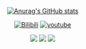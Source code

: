 <div id="title" align=center>

[![Anurag's GitHub stats](https://github-readme-stats.vercel.app/api?username=WaffleHFB&show_icons=true&theme=tokyonight)](https://b23.tv/iEJTnPp)

[![Bilibili](https://img.shields.io/badge/BiliBili-Waffle-blue)](https://space.bilibili.com/3493104279620026)
[![youtube](https://img.shields.io/badge/YouTube-Waffle-red)](https://www.youtube.com/@user-imwaffle)

![](https://img.shields.io/badge/丧文化-grey) 
![](https://img.shields.io/badge/后朋克-grey) 
![](https://img.shields.io/badge/二次元-grey)

</div>
